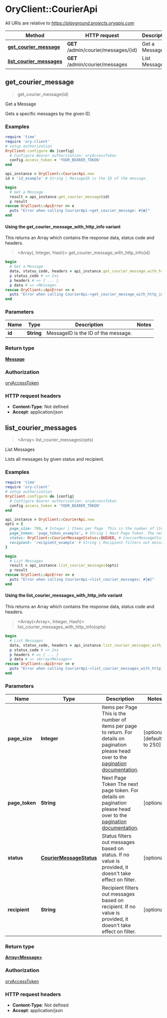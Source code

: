 # OryClient::CourierApi

All URIs are relative to *https://playground.projects.oryapis.com*

| Method | HTTP request | Description |
| ------ | ------------ | ----------- |
| [**get_courier_message**](CourierApi.md#get_courier_message) | **GET** /admin/courier/messages/{id} | Get a Message |
| [**list_courier_messages**](CourierApi.md#list_courier_messages) | **GET** /admin/courier/messages | List Messages |


## get_courier_message

> <Message> get_courier_message(id)

Get a Message

Gets a specific messages by the given ID.

### Examples

```ruby
require 'time'
require 'ory-client'
# setup authorization
OryClient.configure do |config|
  # Configure Bearer authorization: oryAccessToken
  config.access_token = 'YOUR_BEARER_TOKEN'
end

api_instance = OryClient::CourierApi.new
id = 'id_example' # String | MessageID is the ID of the message.

begin
  # Get a Message
  result = api_instance.get_courier_message(id)
  p result
rescue OryClient::ApiError => e
  puts "Error when calling CourierApi->get_courier_message: #{e}"
end
```

#### Using the get_courier_message_with_http_info variant

This returns an Array which contains the response data, status code and headers.

> <Array(<Message>, Integer, Hash)> get_courier_message_with_http_info(id)

```ruby
begin
  # Get a Message
  data, status_code, headers = api_instance.get_courier_message_with_http_info(id)
  p status_code # => 2xx
  p headers # => { ... }
  p data # => <Message>
rescue OryClient::ApiError => e
  puts "Error when calling CourierApi->get_courier_message_with_http_info: #{e}"
end
```

### Parameters

| Name | Type | Description | Notes |
| ---- | ---- | ----------- | ----- |
| **id** | **String** | MessageID is the ID of the message. |  |

### Return type

[**Message**](Message.md)

### Authorization

[oryAccessToken](../README.md#oryAccessToken)

### HTTP request headers

- **Content-Type**: Not defined
- **Accept**: application/json


## list_courier_messages

> <Array<Message>> list_courier_messages(opts)

List Messages

Lists all messages by given status and recipient.

### Examples

```ruby
require 'time'
require 'ory-client'
# setup authorization
OryClient.configure do |config|
  # Configure Bearer authorization: oryAccessToken
  config.access_token = 'YOUR_BEARER_TOKEN'
end

api_instance = OryClient::CourierApi.new
opts = {
  page_size: 789, # Integer | Items per Page  This is the number of items per page to return. For details on pagination please head over to the [pagination documentation](https://www.ory.sh/docs/ecosystem/api-design#pagination).
  page_token: 'page_token_example', # String | Next Page Token  The next page token. For details on pagination please head over to the [pagination documentation](https://www.ory.sh/docs/ecosystem/api-design#pagination).
  status: OryClient::CourierMessageStatus::QUEUED, # CourierMessageStatus | Status filters out messages based on status. If no value is provided, it doesn't take effect on filter.
  recipient: 'recipient_example' # String | Recipient filters out messages based on recipient. If no value is provided, it doesn't take effect on filter.
}

begin
  # List Messages
  result = api_instance.list_courier_messages(opts)
  p result
rescue OryClient::ApiError => e
  puts "Error when calling CourierApi->list_courier_messages: #{e}"
end
```

#### Using the list_courier_messages_with_http_info variant

This returns an Array which contains the response data, status code and headers.

> <Array(<Array<Message>>, Integer, Hash)> list_courier_messages_with_http_info(opts)

```ruby
begin
  # List Messages
  data, status_code, headers = api_instance.list_courier_messages_with_http_info(opts)
  p status_code # => 2xx
  p headers # => { ... }
  p data # => <Array<Message>>
rescue OryClient::ApiError => e
  puts "Error when calling CourierApi->list_courier_messages_with_http_info: #{e}"
end
```

### Parameters

| Name | Type | Description | Notes |
| ---- | ---- | ----------- | ----- |
| **page_size** | **Integer** | Items per Page  This is the number of items per page to return. For details on pagination please head over to the [pagination documentation](https://www.ory.sh/docs/ecosystem/api-design#pagination). | [optional][default to 250] |
| **page_token** | **String** | Next Page Token  The next page token. For details on pagination please head over to the [pagination documentation](https://www.ory.sh/docs/ecosystem/api-design#pagination). | [optional] |
| **status** | [**CourierMessageStatus**](.md) | Status filters out messages based on status. If no value is provided, it doesn&#39;t take effect on filter. | [optional] |
| **recipient** | **String** | Recipient filters out messages based on recipient. If no value is provided, it doesn&#39;t take effect on filter. | [optional] |

### Return type

[**Array&lt;Message&gt;**](Message.md)

### Authorization

[oryAccessToken](../README.md#oryAccessToken)

### HTTP request headers

- **Content-Type**: Not defined
- **Accept**: application/json

